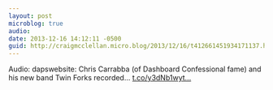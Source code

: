 ```yaml
---
layout: post
microblog: true
audio: 
date: 2013-12-16 14:12:11 -0500
guid: http://craigmcclellan.micro.blog/2013/12/16/t412661451934171137.html
---
```

Audio: dapswebsite: Chris Carrabba (of Dashboard Confessional fame) and his new band Twin Forks recorded... [t.co/y3dNb1wyt...](http://t.co/y3dNb1wyte)
